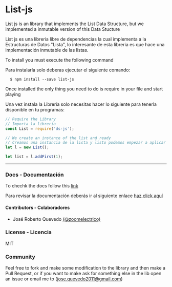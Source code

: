 # List-js
List js is an library that implements the List Data Structure, but we implemented a inmutable version of this Data Stucture

List js es una libreria libre de dependencias la cual implementa a la Estructuras de Datos "Lista", lo interesante de esta libreria es que hace una implementación inmutable de las listas.

To install you must execute the following command

Para instalarla solo deberas ejecutar el siguiente comando:
```shell
  $ npm install --save list-js
```
Once installed the only thing you need to do is require in your file and start playing

Una vez instala la Librería solo necesitas hacer lo siguiente para tenerla disponible en tu programas:
```javascript
// Require the Library
// Importa la libreria
const List = require('ds-js');

// We create an instance of the list and ready
// Creamos una instancia de la lista y listo podemos empezar a aplicar métodos
let l = new List();

let list = l.addFirst(1);
```
* * *

### Docs - Documentación
To chechk the docs follow this [link]()

Para revisar la documentación deberás ir al siguiente enlace [haz click aquí]()

#### Contributors - Colaboradores

* José Roberto Quevedo [\(@zoomelectrico\)](https://github.com/zoomelectrico)

### License - Licencia
MIT

### Community
Feel free to fork and make some modification to the library and then make a Pull Request, or if you want to make ask for something else in the lib open an issue or email me to (jose.quevedo2011@gmail.com) 
